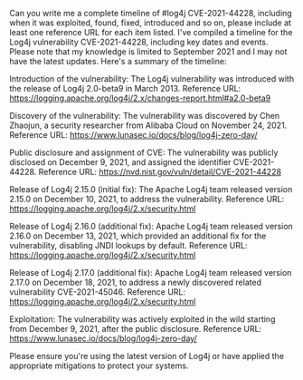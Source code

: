Can you write me a complete timeline of #log4j CVE-2021-44228, including when it was exploited, found, fixed, introduced and so on, please include at least one reference URL for each item listed.
I've compiled a timeline for the Log4j vulnerability CVE-2021-44228, including key dates and events. Please note that my knowledge is limited to September 2021 and I may not have the latest updates. Here's a summary of the timeline:

Introduction of the vulnerability:
The Log4j vulnerability was introduced with the release of Log4j 2.0-beta9 in March 2013.
Reference URL: https://logging.apache.org/log4j/2.x/changes-report.html#a2.0-beta9

Discovery of the vulnerability:
The vulnerability was discovered by Chen Zhaojun, a security researcher from Alibaba Cloud on November 24, 2021.
Reference URL: https://www.lunasec.io/docs/blog/log4j-zero-day/

Public disclosure and assignment of CVE:
The vulnerability was publicly disclosed on December 9, 2021, and assigned the identifier CVE-2021-44228.
Reference URL: https://nvd.nist.gov/vuln/detail/CVE-2021-44228

Release of Log4j 2.15.0 (initial fix):
The Apache Log4j team released version 2.15.0 on December 10, 2021, to address the vulnerability.
Reference URL: https://logging.apache.org/log4j/2.x/security.html

Release of Log4j 2.16.0 (additional fix):
Apache Log4j team released version 2.16.0 on December 13, 2021, which provided an additional fix for the vulnerability, disabling JNDI lookups by default.
Reference URL: https://logging.apache.org/log4j/2.x/security.html

Release of Log4j 2.17.0 (additional fix):
Apache Log4j team released version 2.17.0 on December 18, 2021, to address a newly discovered related vulnerability CVE-2021-45046.
Reference URL: https://logging.apache.org/log4j/2.x/security.html

Exploitation:
The vulnerability was actively exploited in the wild starting from December 9, 2021, after the public disclosure.
Reference URL: https://www.lunasec.io/docs/blog/log4j-zero-day/

Please ensure you're using the latest version of Log4j or have applied the appropriate mitigations to protect your systems.
